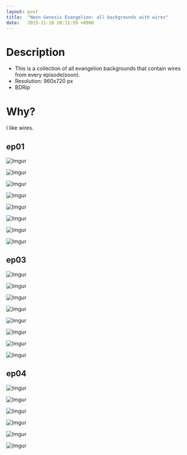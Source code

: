 ```yaml
---
layout: post
title:  "Neon Genesis Evangelion: all backgrounds with wires"
date:   2015-11-18 20:11:59 +0900
---
```

# Description

* This is a collection of all evangelion backgrounds that contain wires from every episode(soon).
* Resolution: 960x720 px
* BDRip

# Why?

I like wires.

## ep01

![Imgur](http://i.imgur.com/LVAHL7c.png)

![Imgur](http://i.imgur.com/sIY67kC.png)

![Imgur](http://i.imgur.com/07juuxz.png)

![Imgur](http://i.imgur.com/omyS2P1.png)

![Imgur](http://i.imgur.com/IwbrB4g.png)

![Imgur](http://i.imgur.com/IYtNpRV.png)

![Imgur](http://i.imgur.com/40Fr1xY.png)

![Imgur](http://i.imgur.com/3KT6OSr.png)

## ep03

![Imgur](http://i.imgur.com/dbXguwl.png)

![Imgur](http://i.imgur.com/9WLBscX.png)

![Imgur](http://i.imgur.com/P2R9Q9t.png)

![Imgur](http://i.imgur.com/qSwnzR1.png)

![Imgur](http://i.imgur.com/659FyOg.png)

![Imgur](http://i.imgur.com/SGlbQ1v.png)

![Imgur](http://i.imgur.com/zH4rnYC.png)

![Imgur](http://i.imgur.com/xaTneBN.png)

## ep04

![Imgur](http://i.imgur.com/Xs7ED4C.png)

![Imgur](http://i.imgur.com/03nDhVN.png)

![Imgur](http://i.imgur.com/9ooJu0M.png)

![Imgur](http://i.imgur.com/vnjo05C.png)

![Imgur](http://i.imgur.com/tjIpJHI.png)

![Imgur](http://i.imgur.com/wRjfE7N.png)
